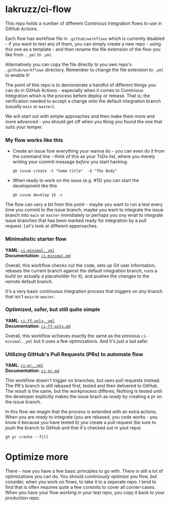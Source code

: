 # lakruzz/ci-flow

This repo holds a number of different Continious Integration flows to use in GitHub Actions.

Each flow has workflow file in `.github/workflows` which is currently disabled - if you want to test any of them, you can simply create a new repo - using this one as a template - and then rename the file extension of the flow you like from `._yml` to `.yml`.

Alternatively you can copy the file directly to you own repo's `.github/workflows` directory. Remember to change the file extension to `.yml` to enable it!

The point of this repo is to demonstrate a handful of different things you can do in GitHub Actions - especially when it comes to Continious Integration whish is the process before deploy or release. That is; the verification needed to accept a change onto the default integration branch (usually `main` or `master`).

We will start out with simple approaches and then make them more and more advanced - you should get off when you thing you found the one that suits your temper.

### My flow works like this

- Create an issue fore everything your wanna do - you can even do it from the command line - think of this as your ToDo list, where you merely writing your commit message _before_  you start hacking.
  ```shell
  gh issue create -t "Some title"  -b "The Body"
  ```
- When ready to work on the issue (e.g. #15) you can start the development like this
  ```shell
  gh issue develop 15 -c
  ```

The flow can vary a bit from this point - maybe you want to run a test every time you commit to the issue branch, maybe you want to integrate the issue branch into `main` or `master` immidiately or perhaps you ony wnat to integrate issue branches that has been marked ready for integration by a pull request. Let's look at different apperoaches.

### Minimalistic starter flow

**YAML**: [`ci-minimal._yml`](.github/workflows/ci-minimal._yml)<br/>
**Documentation**: [`ci-minimal.md`](ci-minimal.md)

Overall, this workflow checks out the code, sets up Git user information, rebases the current branch against the default integration branch, runs a build (or actually a placeholder for it), and pushes the changes to the remote default branch. 

It's a very basic continuous integration process that triggers on _any_ branch that isn't `main` or `master`.


### Optimized, safer, but still quite simple

**YAML**: [`ci-ff-only._yml`](.github/workflows/ci-ff-only._yml)<br/>
**Documentation**: [`ci-ff-only.md`](ci-ff-only.md)

Overall, this workflow achieves exactly the same as the previous `ci-minimal._yml` but it uses a few optimizations. And it's just a tad safer.

### Utilizing GitHub's Pull Requests (PRs) to automate flow

**YAML**: [`ci-pr._yml`](.github/workflows/ci-pr._yml)<br/>
**Documentation**: [`ci-pr.md`](ci-pr.md)

This workflow doesn't trigger on branches, but uses pull requests instead. The PR's branch is still rebased first, tested and then delivered to GitHub. The result is the same, but the workprocess differes; Nothing is tested until the developer explicitly makes the issue brach as _ready_ by creating a pr on the issue branch.

In this flow we imagin that the process is extended with an extra actions. When you are _ready_ to integrate (you are rebased, you code works - you know it because you have tested it) you create a pull request (be sure to push the branch to GitHub and that it's checked out in yout repo)
```shell
gh pr create --fill
```

# Optimize more
There - now you have a few basic principles to go with. There is still a lot of optimizations you can do. You should _continiously optimize_ you flow, but consider, when you work on flows, to take it to a seperate repo. I tend to find that is often requires quite a few commits to cover all corner-cases. When you have your flow working in your test repo, you copy it back to your production repo.
